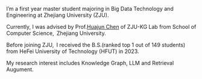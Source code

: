 I’m a first year master student majoring in Big Data Technology and Engineering at Zhejiang University (ZJU).

Currently, I was advised by Prof.[Huajun Chen](https://person.zju.edu.cn/huajun) of ZJU-KG Lab from School of Computer Science, Zhejiang University.

Before joining ZJU, I received the B.S.(ranked top 1 out of 149 students) from HeFei University of Technology (HFUT) in 2023.

My research interest includes Knowledge Graph, LLM and Retrieval Augument.
